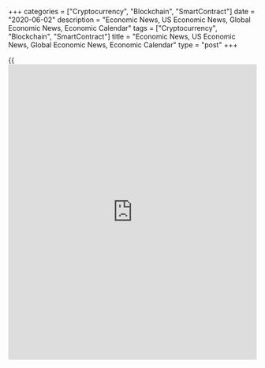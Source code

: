 +++
categories = ["Cryptocurrency", "Blockchain", "SmartContract"]
date = "2020-06-02"
description = "Economic News, US Economic News, Global Economic News, Economic Calendar"
tags = ["Cryptocurrency", "Blockchain", "SmartContract"]
title = "Economic News, US Economic News, Global Economic News, Economic Calendar"
type = "post"
+++

{{<iframe id="large-banner" src="https://www.bounty.group/#slide=16.0" width="100%" height="600" scrolling="no" style="border: 0px solid rgb(216, 221, 230); border-radius: 3px;">}}

Indonesia's consumer price inflation slowed in May, data from the
statistics bureau showed on Tuesday. Consumer prices climbed 2.19
percent year-on-year in May, following a 2.67 percent increase in April.
Economists had expected a 2.7 percent rise. The latest inflation was
mainly driven by an increase... [Read more...][1]

![reservebankofaustralia nov06 02jun20][2]

Australia's central bank left its key interest rate and the target yield
on three-year government bonds unchanged on Tuesday, as [policy](https://www.fintechee.com/policy/)makers
expect the economic downturn to be less severe than expected earlier. At
the monetary [policy](https://www.fintechee.com/policy/) meeting, the board of Reserve Bank of Australia,
governed by Philip Lowe, decided to maintain cash rate and the targeted
yield on three-year government bonds. [Read more...][3]

The manufacturing sector in Indonesia continued to contract in May,
albeit at a lightly slower pace, the latest survey from IHS Markit
showed on Tuesday with a manufacturing PMI score of 28.6. That's up from
the record low of 27.5 in April, but it remains substantially beneath
the boom-or-bust line... [Read more...][4]

[View All][5]

   1. www.rtt[news](https://www.letsplayfx.com/blog/forex-news-website/).com/3100529/indonesia-inflation-slows-in-may.aspx?type=aeco
   2. cdn.rtt[news](https://www.letsplayfx.com/blog/forex-news-website/).com/articleimages/forextopstory/2020/june/reservebankofaustralia-nov06_02jun20.jpg (reservebankofaustralia nov06 02jun20)
   3. www.rtt[news](https://www.letsplayfx.com/blog/forex-news-website/).com/3100413/australia-keeps-rates-on-hold.aspx?type=aeco
   4. www.rtt[news](https://www.letsplayfx.com/blog/forex-news-website/).com/3100375/indonesia-manufacturing-pmi-climbs-to-28-6-in-may-ihs-markit.aspx?type=aeco
   5. www.rtt[news](https://www.letsplayfx.com/blog/forex-news-website/).com/list/asian-economic-[news](https://www.letsplayfx.com/blog/forex-news-website/).aspx